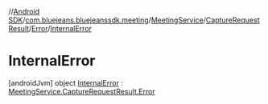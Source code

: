 //[Android SDK](../../../../../../index.md)/[com.bluejeans.bluejeanssdk.meeting](../../../../index.md)/[MeetingService](../../../index.md)/[CaptureRequestResult](../../index.md)/[Error](../index.md)/[InternalError](index.md)



# InternalError  
 [androidJvm] object [InternalError](index.md) : [MeetingService.CaptureRequestResult.Error](../index.md)   


